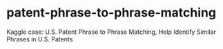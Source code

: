 # patent-phrase-to-phrase-matching
Kaggle case: U.S. Patent Phrase to Phrase Matching, Help Identify Similar Phrases in U.S. Patents
